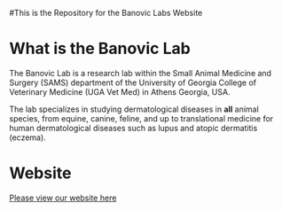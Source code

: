 #This is the Repository for the Banovic Labs Website

# What is the Banovic Lab
The Banovic Lab is a research lab within the Small Animal Medicine and Surgery (SAMS) department of the University of Georgia College of Veterinary Medicine (UGA Vet Med) in Athens Georgia, USA. 

The lab specializes in studying dermatological diseases in **all** animal species, from equine, canine, feline, and up to translational medicine for human dermatological diseases such as lupus and atopic dermatitis (eczema).

# Website
[Please view our website here](https://banoviclabs.github.io/Banovic_Lab/)
